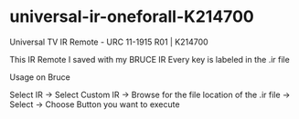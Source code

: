 # universal-ir-oneforall-K214700
Universal TV IR Remote - URC 11-1915 R01 | K214700


This IR Remote I saved with my BRUCE IR 
Every key is labeled in the .ir file 

Usage on Bruce 

Select IR -> Select Custom IR -> Browse for the file location of the .ir file -> Select -> Choose Button you want to execute
